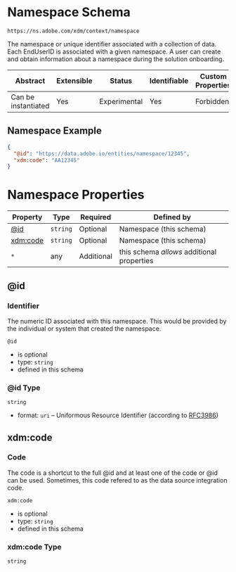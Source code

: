 
# Namespace Schema

```
https://ns.adobe.com/xdm/context/namespace
```

The namespace or unique identifier associated with a collection of data. Each EndUserID is associated with a given namespace. A user can create and obtain information about a namespace during the solution onboarding.


| Abstract | Extensible | Status | Identifiable | Custom Properties | Additional Properties | Defined In |
|----------|------------|--------|--------------|-------------------|-----------------------|------------|
| Can be instantiated | Yes | Experimental | Yes | Forbidden | Permitted | [context/namespace.schema.json](context/namespace.schema.json) |

## Namespace Example
```json
{
  "@id": "https://data.adobe.io/entities/namespace/12345",
  "xdm:code": "AA12345"
}
```

# Namespace Properties

| Property | Type | Required | Defined by |
|----------|------|----------|------------|
| [@id](#@id) | `string` | Optional | Namespace (this schema) |
| [xdm:code](#xdmcode) | `string` | Optional | Namespace (this schema) |
| `*` | any | Additional | this schema *allows* additional properties |

## @id
### Identifier

The numeric ID associated with this namespace. This would be provided by the individual or system that created the namespace.


`@id`
* is optional
* type: `string`
* defined in this schema

### @id Type


`string`
* format: `uri` – Uniformous Resource Identifier (according to [RFC3986](http://tools.ietf.org/html/rfc3986))






## xdm:code
### Code

The code is a shortcut to the full @id and at least one of the code or @id can be used. Sometimes, this code refered to as the data source integration code.

`xdm:code`
* is optional
* type: `string`
* defined in this schema

### xdm:code Type


`string`





